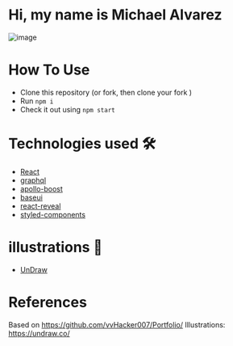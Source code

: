 # Hi, my name is Michael Alvarez

![image](https://user-images.githubusercontent.com/90518667/184257337-b16d054d-242b-4e31-b1fc-b7f2a16aa347.png)

# How To Use

- Clone this repository (or fork, then clone your fork )
- Run `npm i`
- Check it out using `npm start`

# Technologies used 🛠️

- [React](https://reactjs.org/)
- [graphql](https://graphql.org/)
- [apollo-boost](https://www.apollographql.com/docs/react/get-started/)
- [baseui](https://github.com/uber/baseweb)
- [react-reveal](https://www.react-reveal.com/)
- [styled-components](https://styled-components.com/)

# illustrations 🍥

- [UnDraw](https://undraw.co/illustrations)

# References

Based on https://github.com/vvHacker007/Portfolio/
Illustrations: https://undraw.co/
